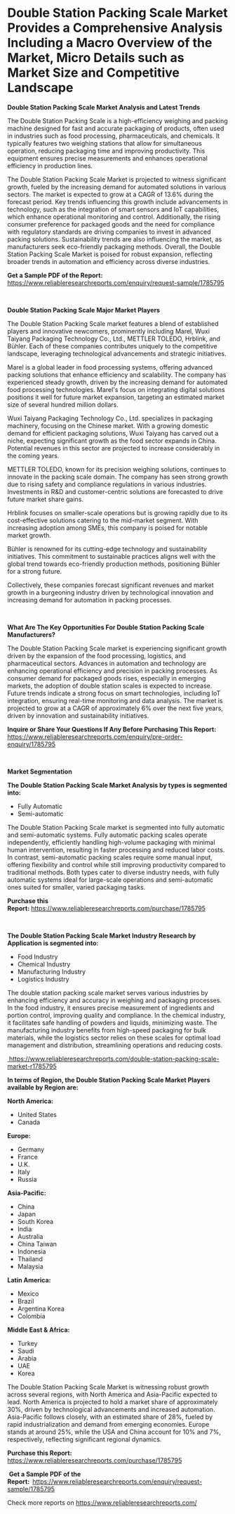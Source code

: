 <p><h1>Double Station Packing Scale Market Provides a Comprehensive Analysis Including a Macro Overview of the Market, Micro Details such as Market Size and Competitive Landscape</h1></p><p><strong>Double Station Packing Scale Market Analysis and Latest Trends</strong></p>
<p><p>The Double Station Packing Scale is a high-efficiency weighing and packing machine designed for fast and accurate packaging of products, often used in industries such as food processing, pharmaceuticals, and chemicals. It typically features two weighing stations that allow for simultaneous operation, reducing packaging time and improving productivity. This equipment ensures precise measurements and enhances operational efficiency in production lines.</p><p>The Double Station Packing Scale Market is projected to witness significant growth, fueled by the increasing demand for automated solutions in various sectors. The market is expected to grow at a CAGR of 13.6% during the forecast period. Key trends influencing this growth include advancements in technology, such as the integration of smart sensors and IoT capabilities, which enhance operational monitoring and control. Additionally, the rising consumer preference for packaged goods and the need for compliance with regulatory standards are driving companies to invest in advanced packing solutions. Sustainability trends are also influencing the market, as manufacturers seek eco-friendly packaging methods. Overall, the Double Station Packing Scale Market is poised for robust expansion, reflecting broader trends in automation and efficiency across diverse industries.</p></p>
<p><strong>Get a Sample PDF of the Report:&nbsp;</strong> <a href="https://www.reliableresearchreports.com/enquiry/request-sample/1785795?utm_campaign=2283&utm_medium=2&utm_source=Github&utm_content=ia&utm_term=25032025&utm_id=double-station-packing-scale">https://www.reliableresearchreports.com/enquiry/request-sample/1785795</a></p>
<p>&nbsp;</p>
<p><strong>Double Station Packing Scale Major Market Players</strong></p>
<p><p>The Double Station Packing Scale market features a blend of established players and innovative newcomers, prominently including Marel, Wuxi Taiyang Packaging Technology Co., Ltd., METTLER TOLEDO, Hrblink, and Bühler. Each of these companies contributes uniquely to the competitive landscape, leveraging technological advancements and strategic initiatives.</p><p>Marel is a global leader in food processing systems, offering advanced packing solutions that enhance efficiency and scalability. The company has experienced steady growth, driven by the increasing demand for automated food processing technologies. Marel's focus on integrating digital solutions positions it well for future market expansion, targeting an estimated market size of several hundred million dollars.</p><p>Wuxi Taiyang Packaging Technology Co., Ltd. specializes in packaging machinery, focusing on the Chinese market. With a growing domestic demand for efficient packaging solutions, Wuxi Taiyang has carved out a niche, expecting significant growth as the food sector expands in China. Potential revenues in this sector are projected to increase considerably in the coming years.</p><p>METTLER TOLEDO, known for its precision weighing solutions, continues to innovate in the packing scale domain. The company has seen strong growth due to rising safety and compliance regulations in various industries. Investments in R&D and customer-centric solutions are forecasted to drive future market share gains.</p><p>Hrblink focuses on smaller-scale operations but is growing rapidly due to its cost-effective solutions catering to the mid-market segment. With increasing adoption among SMEs, this company is poised for notable market growth.</p><p>Bühler is renowned for its cutting-edge technology and sustainability initiatives. This commitment to sustainable practices aligns well with the global trend towards eco-friendly production methods, positioning Bühler for a strong future.</p><p>Collectively, these companies forecast significant revenues and market growth in a burgeoning industry driven by technological innovation and increasing demand for automation in packing processes.</p></p>
<p>&nbsp;</p>
<p><strong>What Are The Key Opportunities For Double Station Packing Scale Manufacturers?</strong></p>
<p><p>The Double Station Packing Scale market is experiencing significant growth driven by the expansion of the food processing, logistics, and pharmaceutical sectors. Advances in automation and technology are enhancing operational efficiency and precision in packing processes. As consumer demand for packaged goods rises, especially in emerging markets, the adoption of double station scales is expected to increase. Future trends indicate a strong focus on smart technologies, including IoT integration, ensuring real-time monitoring and data analysis. The market is projected to grow at a CAGR of approximately 6% over the next five years, driven by innovation and sustainability initiatives.</p></p>
<p><strong>Inquire or Share Your Questions If Any Before Purchasing This Report:</strong> <a href="https://www.reliableresearchreports.com/enquiry/pre-order-enquiry/1785795?utm_campaign=2283&utm_medium=2&utm_source=Github&utm_content=ia&utm_term=25032025&utm_id=double-station-packing-scale">https://www.reliableresearchreports.com/enquiry/pre-order-enquiry/1785795</a></p>
<p>&nbsp;</p>
<p><strong>Market Segmentation</strong></p>
<p><strong>The Double Station Packing Scale Market Analysis by types is segmented into:</strong></p>
<p><ul><li>Fully Automatic</li><li>Semi-automatic</li></ul></p>
<p><p>The Double Station Packing Scale market is segmented into fully automatic and semi-automatic systems. Fully automatic packing scales operate independently, efficiently handling high-volume packaging with minimal human intervention, resulting in faster processing and reduced labor costs. In contrast, semi-automatic packing scales require some manual input, offering flexibility and control while still improving productivity compared to traditional methods. Both types cater to diverse industry needs, with fully automatic systems ideal for large-scale operations and semi-automatic ones suited for smaller, varied packaging tasks.</p></p>
<p><strong>Purchase this Report:&nbsp;</strong><a href="https://www.reliableresearchreports.com/purchase/1785795?utm_campaign=2283&utm_medium=2&utm_source=Github&utm_content=ia&utm_term=25032025&utm_id=double-station-packing-scale">https://www.reliableresearchreports.com/purchase/1785795</a></p>
<p>&nbsp;</p>
<p><strong>The Double Station Packing Scale Market Industry Research by Application is segmented into:</strong></p>
<p><ul><li>Food Industry</li><li>Chemical Industry</li><li>Manufacturing Industry</li><li>Logistics Industry</li></ul></p>
<p><p>The double station packing scale market serves various industries by enhancing efficiency and accuracy in weighing and packaging processes. In the food industry, it ensures precise measurement of ingredients and portion control, improving quality and compliance. In the chemical industry, it facilitates safe handling of powders and liquids, minimizing waste. The manufacturing industry benefits from high-speed packaging for bulk materials, while the logistics sector relies on these scales for optimal load management and distribution, streamlining operations and reducing costs.</p></p>
<p><a href="https://www.reliableresearchreports.com/double-station-packing-scale-market-r1785795?utm_campaign=2283&utm_medium=2&utm_source=Github&utm_content=ia&utm_term=25032025&utm_id=double-station-packing-scale">&nbsp;https://www.reliableresearchreports.com/double-station-packing-scale-market-r1785795</a></p>
<p><strong>In terms of Region, the Double Station Packing Scale Market Players available by Region are:</strong></p>
<p>
    <p> <strong> North America: </strong>
        <ul>
            <li>United States</li>
            <li>Canada</li>
        </ul>
        </p> 
    <p> <strong> Europe: </strong>
        <ul>
            <li>Germany</li>
            <li>France</li>
            <li>U.K.</li>
            <li>Italy</li>
            <li>Russia</li>
        </ul>
        </p> 
    <p> <strong> Asia-Pacific: </strong>
        <ul>
            <li>China</li>
            <li>Japan</li>
            <li>South Korea</li>
            <li>India</li>
            <li>Australia</li>
            <li>China Taiwan</li>
            <li>Indonesia</li>
            <li>Thailand</li>
            <li>Malaysia</li>
        </ul>
        </p> 
    <p> <strong> Latin America: </strong>
        <ul>
            <li>Mexico</li>
            <li>Brazil</li>
            <li>Argentina Korea</li>
            <li>Colombia</li>
        </ul>
        </p> 
    <p> <strong> Middle East & Africa: </strong>
        <ul>
            <li>Turkey</li>
            <li>Saudi</li>
            <li>Arabia</li>
            <li>UAE</li>
            <li>Korea</li>
        </ul>
    </p>
    </p>
<p><p>The Double Station Packing Scale Market is witnessing robust growth across several regions, with North America and Asia-Pacific expected to lead. North America is projected to hold a market share of approximately 30%, driven by technological advancements and increased automation. Asia-Pacific follows closely, with an estimated share of 28%, fueled by rapid industrialization and demand from emerging economies. Europe stands at around 25%, while the USA and China account for 10% and 7%, respectively, reflecting significant regional dynamics.</p></p>
<p><strong>Purchase this Report: </strong><a href="https://www.reliableresearchreports.com/purchase/1785795?utm_campaign=2283&utm_medium=2&utm_source=Github&utm_content=ia&utm_term=25032025&utm_id=double-station-packing-scale">https://www.reliableresearchreports.com/purchase/1785795</a></p>
<p>&nbsp;<strong>Get a Sample PDF of the Report:&nbsp;&nbsp;</strong><a href="https://www.reliableresearchreports.com/enquiry/request-sample/1785795?utm_campaign=2283&utm_medium=2&utm_source=Github&utm_content=ia&utm_term=25032025&utm_id=double-station-packing-scale">https://www.reliableresearchreports.com/enquiry/request-sample/1785795</a></p>
<p><strong></strong></p>
<p>Check more reports on <a href="https://www.reliableresearchreports.com/?utm_campaign=2283&utm_medium=2&utm_source=Github&utm_content=ia&utm_term=25032025&utm_id=double-station-packing-scale">https://www.reliableresearchreports.com/</a></p>